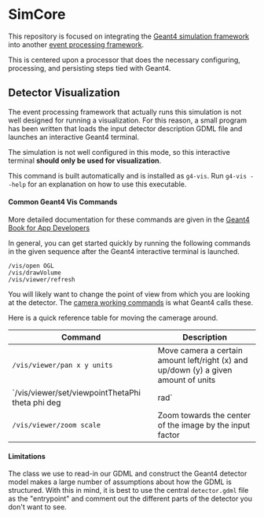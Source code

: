 # SimCore

This repository is focused on integrating the 
[Geant4 simulation framework](https://github.com/LDMX-Software/geant4) 
into another [event processing framework](https://github.com/LDMX-Software/Framework).

This is centered upon a processor that does the necessary
configuring, processing, and persisting steps tied with Geant4.

## Detector Visualization

The event processing framework that actually runs this simulation
is not well designed for running a visualization. For this reason,
a small program has been written that loads the input detector
description GDML file and launches an interactive Geant4 terminal.

The simulation is not well configured in this mode, so this 
interactive terminal **should only be used for visualization**.

This command is built automatically and is installed as `g4-vis`.
Run `g4-vis --help` for an explanation on how to use this executable.

#### Common Geant4 Vis Commands
More detailed documentation for these commands are given in the 
[Geant4 Book for App Developers](https://geant4-userdoc.web.cern.ch/UsersGuides/ForApplicationDeveloper/html/Visualization/commandcontrol.html#scene-scene-handler-and-viewer)

In general, you can get started quickly by running the following
commands in the given sequence after the Geant4 interactive terminal
is launched.

```
/vis/open OGL
/vis/drawVolume
/vis/viewer/refresh
```

You will likely want to change the point of view from which you are looking at the
detector. The [camera working commands](https://geant4-userdoc.web.cern.ch/UsersGuides/ForApplicationDeveloper/html/Visualization/commandcontrol.html#basic-camera-workings-vis-viewer-commands)
is what Geant4 calls these.

Here is a quick reference table for moving the camerage around.

Command | Description
--------|------------
`/vis/viewer/pan x y units` | Move camera a certain amount left/right (x) and up/down (y) a given amount of units
`/vis/viewer/set/viewpointThetaPhi theta phi deg|rad` | Rotate the camerage to the input direction vector in degrees or radians
`/vis/viewer/zoom scale` | Zoom towards the center of the image by the input factor

#### Limitations
The class we use to read-in our GDML and construct the Geant4 detector model
makes a large number of assumptions about how the GDML is structured.
With this in mind, it is best to use the central `detector.gdml` file as 
the "entrypoint" and comment out the different parts of the detector
you don't want to see.
